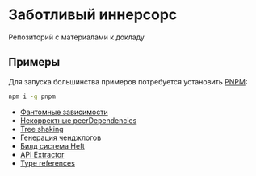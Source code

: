 # Заботливый иннерсорс

Репозиторий с материалами к докладу

## Примеры

Для запуска большинства примеров потребуется установить [PNPM](https://pnpm.io):

```bash
npm i -g pnpm
```

- [Фантомные зависимости](./examples/phantom-dependencies/README.md)
- [Некорректные peerDependencies](./examples/incorrect-peer-deps/README.md)
- [Tree shaking](./examples/tree-shaking/README.md)
- [Генерация ченджлогов](./examples/changelogs/README.md)
- [Билд система Heft](./examples/heft/README.md)
- [API Extractor](./examples/api-extractor/README.md)
- [Type references](./examples/type-references/README.md)
